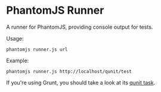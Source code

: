 PhantomJS Runner
================

A runner for PhantomJS, providing console output for tests.

Usage:

	phantomjs runner.js url

Example:

	phantomjs runner.js http://localhost/qunit/test

If you're using Grunt, you should take a look at its [qunit task](https://github.com/cowboy/grunt/blob/master/docs/task_qunit.md).